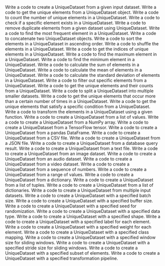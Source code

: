 Write a code to create a UniqueDataset from a given input dataset.
Write a code to get the unique elements from a UniqueDataset object.
Write a code to count the number of unique elements in a UniqueDataset.
Write a code to check if a specific element exists in a UniqueDataset.
Write a code to remove duplicate elements from a given dataset using UniqueDataset.
Write a code to find the most frequent element in a UniqueDataset.
Write a code to concatenate two UniqueDataset objects.
Write a code to sort the elements in a UniqueDataset in ascending order.
Write a code to shuffle the elements in a UniqueDataset.
Write a code to get the indices of unique elements in a UniqueDataset.
Write a code to find the maximum element in a UniqueDataset.
Write a code to find the minimum element in a UniqueDataset.
Write a code to calculate the sum of elements in a UniqueDataset.
Write a code to calculate the mean of elements in a UniqueDataset.
Write a code to calculate the standard deviation of elements in a UniqueDataset.
Write a code to filter out specific elements from a UniqueDataset.
Write a code to get the unique elements and their counts from a UniqueDataset.
Write a code to split a UniqueDataset into multiple smaller datasets.
Write a code to get the unique elements that occur more than a certain number of times in a UniqueDataset.
Write a code to get the unique elements that satisfy a specific condition from a UniqueDataset.
Write a code to transform the elements in a UniqueDataset using a given function.
Write a code to create a UniqueDataset from a list of values.
Write a code to create a UniqueDataset from a NumPy array.
Write a code to create a UniqueDataset from a TensorFlow tensor.
Write a code to create a UniqueDataset from a pandas DataFrame.
Write a code to create a UniqueDataset from a CSV file.
Write a code to create a UniqueDataset from a JSON file.
Write a code to create a UniqueDataset from a database query result.
Write a code to create a UniqueDataset from a text file.
Write a code to create a UniqueDataset from an image dataset.
Write a code to create a UniqueDataset from an audio dataset.
Write a code to create a UniqueDataset from a video dataset.
Write a code to create a UniqueDataset from a sequence of numbers.
Write a code to create a UniqueDataset from a range of values.
Write a code to create a UniqueDataset from a dictionary.
Write a code to create a UniqueDataset from a list of tuples.
Write a code to create a UniqueDataset from a list of dictionaries.
Write a code to create a UniqueDataset from multiple input datasets.
Write a code to create a UniqueDataset with a specified batch size.
Write a code to create a UniqueDataset with a specified buffer size.
Write a code to create a UniqueDataset with a specified seed for randomization.
Write a code to create a UniqueDataset with a specified data type.
Write a code to create a UniqueDataset with a specified shape.
Write a code to create a UniqueDataset with a specified label for each element.
Write a code to create a UniqueDataset with a specified weight for each element.
Write a code to create a UniqueDataset with a specified class mapping.
Write a code to create a UniqueDataset with a specified window size for sliding windows.
Write a code to create a UniqueDataset with a specified stride size for sliding windows.
Write a code to create a UniqueDataset with a specified subset of elements.
Write a code to create a UniqueDataset with a specified transformation pipeline.